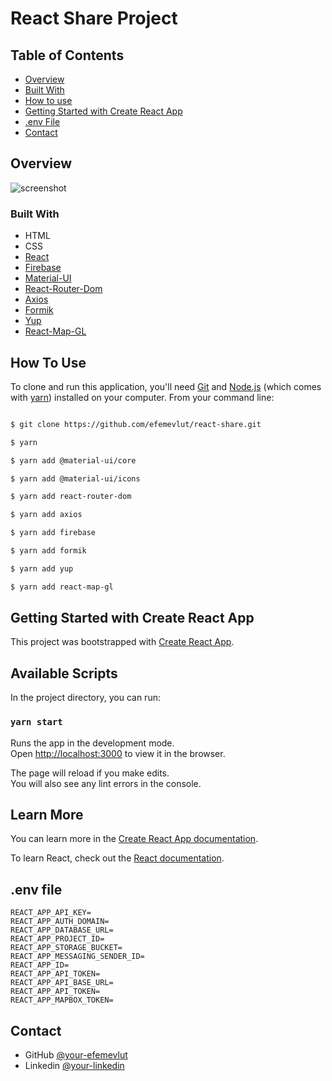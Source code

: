 # React Share Project

## Table of Contents

- [Overview](#overview)
- [Built With](#built-with)
- [How to use](#how-to-use)
- [Getting Started with Create React App](#getting-started-with-create-react-app)
- [.env File](#.env-file)
- [Contact](#contact)

## Overview

![screenshot](overview/React-Share.gif)

### Built With

- HTML
- CSS
- [React](https://reactjs.org/)
- [Firebase](https://firebase.google.com/)
- [Material-UI](https://material-ui.com/)
- [React-Router-Dom](https://reactrouter.com/web/guides/quick-start)
- [Axios](https://github.com/axios/axios)
- [Formik](https://formik.org/docs/overview)
- [Yup](https://github.com/jquense/yup)
- [React-Map-GL](https://visgl.github.io/react-map-gl/)

## How To Use

To clone and run this application, you'll need [Git](https://git-scm.com) and [Node.js](https://nodejs.org/en/download/) (which comes with [yarn](https://yarnpkg.com/)) installed on your computer. From your command line:

```bash

$ git clone https://github.com/efemevlut/react-share.git

$ yarn

$ yarn add @material-ui/core

$ yarn add @material-ui/icons

$ yarn add react-router-dom

$ yarn add axios

$ yarn add firebase

$ yarn add formik

$ yarn add yup

$ yarn add react-map-gl

```
## Getting Started with Create React App

This project was bootstrapped with [Create React App](https://github.com/facebook/create-react-app).

## Available Scripts

In the project directory, you can run:

### `yarn start`

Runs the app in the development mode.\
Open [http://localhost:3000](http://localhost:3000) to view it in the browser.

The page will reload if you make edits.\
You will also see any lint errors in the console.

## Learn More

You can learn more in the [Create React App documentation](https://facebook.github.io/create-react-app/docs/getting-started).

To learn React, check out the [React documentation](https://reactjs.org/).

## .env file

```
REACT_APP_API_KEY=
REACT_APP_AUTH_DOMAIN=
REACT_APP_DATABASE_URL=
REACT_APP_PROJECT_ID=
REACT_APP_STORAGE_BUCKET=
REACT_APP_MESSAGING_SENDER_ID=
REACT_APP_ID=
REACT_APP_API_TOKEN=
REACT_APP_API_BASE_URL=
REACT_APP_API_TOKEN=
REACT_APP_MAPBOX_TOKEN=
```
## Contact

- GitHub [@your-efemevlut](https://github.com/efemevlut)
- Linkedin [@your-linkedin](https://www.linkedin.com/in/mevl%C3%BCt-efe-5465221b8/)
